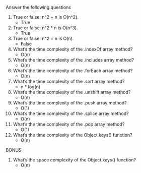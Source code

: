 Answer the following questions

1. True or false: n^2 + n is O(n^2).
   - True
2. True or false: n^2 \* n is O(n^3).
   - True
3. True or false: n^2 + n is O(n).
   - False
4. What’s the time complexity of the .indexOf array method?
   - O(n)
5. What’s the time complexity of the .includes array method?
   - O(n)
6. What’s the time complexity of the .forEach array method?
   - O(n)
7. What’s the time complexity of the .sort array method?
   - n \* log(n)
8. What’s the time complexity of the .unshift array method?
   - O(n)
9. What’s the time complexity of the .push array method?
   - O(1)
10. What’s the time complexity of the .splice array method?
    - O(n)
11. What’s the time complexity of the .pop array method?
    - O(1)
12. What’s the time complexity of the Object.keys() function?
    - O(n)

BONUS

1.  What’s the space complexity of the Object.keys() function?
    - O(n)
